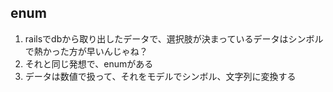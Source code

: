 ## enum
1. railsでdbから取り出したデータで、選択肢が決まっているデータはシンボルで熱かった方が早いんじゃね？
2. それと同じ発想で、enumがある
3. データは数値で扱って、それをモデルでシンボル、文字列に変換する
